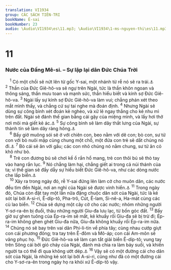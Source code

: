 ```yaml
---
translation: VI1934
group: CÁC SÁCH TIÊN-TRI
bookName: Ê-sai 
bookNumber: 23
audio: \Audio\VI1934\es\11.mp3; \Audio\VI1934\1-ms-nguyen-thi\es\11.mp3
---
```


<div class="title"><h1>11</h1><h3>Nước của Đấng Mê-si. – Sự lập lại dân Đức Chúa Trời</h3></div>
<span class="verse es_11_1"> <sup>1</sup> Có một chồi sẽ nứt lên từ gốc Y-sai, một nhánh từ rễ nó sẽ ra trái.<a data-toggle="tooltip" data-placement="bottom" title="Kh 5:5; 22:16">⚓</a></span>
<span class="verse es_11_2"><sup>2</sup> Thần của Đức Giê-hô-va sẽ ngự trên Ngài, tức là thần khôn ngoan và thông sáng, thần mưu toan và mạnh sức, thần hiểu biết và kính sợ Đức Giê-hô-va. </span>
<span class="verse es_11_3"><sup>3</sup> Ngài lấy sự kính sợ Đức Giê-hô-va làm vui; chẳng phán xét theo mắt mình thấy, và chẳng cứ sự tai nghe mà đoán định. </span>
<span class="verse es_11_4"><sup>4</sup> Nhưng Ngài sẽ dùng sự công bình xét đoán kẻ nghèo, và xử lẽ ngay thẳng cho kẻ nhu mì trên đất. Ngài sẽ đánh thế gian bằng cái gậy của miệng mình, và lấy hơi thở nơi môi mà giết kẻ ác.<a data-toggle="tooltip" data-placement="bottom" title="2Te 2:8">⚓</a></span>
<span class="verse es_11_5"><sup>5</sup> Sự công bình sẽ làm dây thắt lưng của Ngài, sự thành tín sẽ làm dây ràng hông.<a data-toggle="tooltip" data-placement="bottom" title="Eph 6:14">⚓</a><br/></span>
<span class="verse es_11_6"> <sup>6</sup> Bấy giờ muông sói sẽ ở với chiên con, beo nằm với dê con; bò con, sư tử con với bò nuôi mập cùng chung một chỗ, một đứa con trẻ sẽ dắt chúng nó đi.<a data-toggle="tooltip" data-placement="bottom" title="Es 65:25">⚓</a></span>
<span class="verse es_11_7"><sup>7</sup> Bò cái sẽ ăn với gấu; các con nhỏ chúng nó nằm chung, sư tử ăn cỏ khô như bò. <br/></span>
<span class="verse es_11_8"> <sup>8</sup> Trẻ con đương bú sẽ chơi kề ổ rắn hổ mang, trẻ con thôi bú sẽ thò tay vào hang rắn lục. </span>
<span class="verse es_11_9"><sup>9</sup> Nó chẳng làm hại, chẳng giết ai trong cả núi thánh của ta; vì thế gian sẽ đầy dẫy sự hiểu biết Đức Giê-hô-va, như các dòng nước che lấp biển.<a data-toggle="tooltip" data-placement="bottom" title="Ha 2:14">⚓</a><br/></span>
<span class="verse es_11_10"> <sup>10</sup> Xảy ra trong ngày đó, rễ Y-sai đứng lên làm cờ cho muôn dân, các nước đều tìm đến Ngài, nơi an nghỉ của Ngài sẽ được vinh hiển.<a data-toggle="tooltip" data-placement="bottom" title="Ro 15:12">⚓</a></span>
<span class="verse es_11_11"><sup>11</sup> Trong ngày đó, Chúa còn đặt tay một lần nữa đặng chuộc dân sót của Ngài, tức là kẻ sót lại bởi A-si-ri, Ê-díp-tô, Pha-trô, Cút, Ê-lam, Si-nê-a, Ha-mát cùng các cù lao biển. </span>
<span class="verse es_11_12"><sup>12</sup> Chúa sẽ dựng một cây cờ cho các nước; nhóm những người Y-sơ-ra-ên bị đuổi, thâu những người Giu-đa lưu lạc, từ bốn góc đất. </span>
<span class="verse es_11_13"><sup>13</sup> Bấy giờ sự ghen tuông của Ép-ra-im sẽ mất, kẻ khuấy rối Giu-đa sẽ bị trừ đi; Ép-ra-im không ghen ghét Giu-đa nữa, Giu-đa không khuấy rối Ép-ra-im nữa. </span>
<span class="verse es_11_14"><sup>14</sup> Chúng nó sẽ bay trên vai dân Phi-li-tin về phía tây; cùng nhau cướp giựt con cái phương đông; tra tay trên Ê-đôm và Mô-áp; con cái Am-môn sẽ vâng phục họ. </span>
<span class="verse es_11_15"><sup>15</sup> Đức Giê-hô-va sẽ làm cạn tắt giải biển Ê-díp-tô; vung tay trên Sông cái bởi gió cháy của Ngài, đánh mà chia ra làm bảy suối, và khiến người ta có thể đi qua không ướt dép.<a data-toggle="tooltip" data-placement="bottom" title="Kh 16:12">⚓</a></span>
<span class="verse es_11_16"><sup>16</sup> Vậy sẽ có một đường cái cho dân sót của Ngài, là những kẻ sót lại bởi A-si-ri, cũng như đã có một đường cái cho Y-sơ-ra-ên trong ngày họ ra khỏi xứ Ê-díp-tô vậy. <br/></span>
